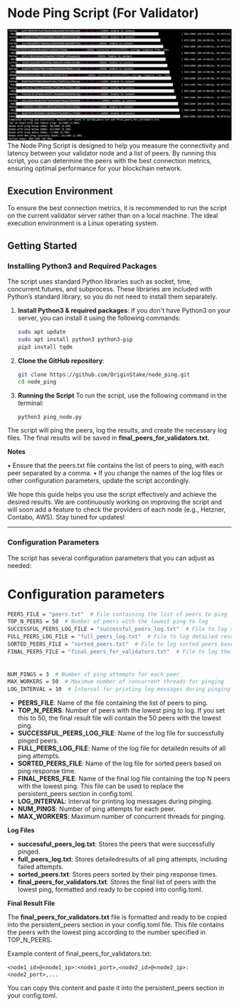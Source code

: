 # Node Ping Script (For Validator)

![Result Ping](assets/image.png)
The Node Ping Script is designed to help you measure the connectivity and latency between your validator node and a list of peers. By running this script, you can determine the peers with the best connection metrics, ensuring optimal performance for your blockchain network.


## Execution Environment

To ensure the best connection metrics, it is recommended to run the script on the current validator server rather than on a local machine. The ideal execution environment is a Linux operating system.

## Getting Started

### Installing Python3 and Required Packages
The script uses standard Python libraries such as socket, time, concurrent.futures, and subprocess. These libraries are included with Python’s standard library, so you do not need to install them separately.


1. **Install Python3 & required packages**:
   If you don't have Python3 on your server, you can install it using the following commands:
   
   ```sh
   sudo apt update
   sudo apt install python3 python3-pip
   pip3 install tqdm

2. **Clone the GitHub repository**:
    ```sh
    git clone https://github.com/OriginStake/node_ping.git
    cd node_ping

3. **Running the Script**
To run the script, use the following command in the terminal:
    ```
    python3 ping_node.py
    ```

The script will ping the peers, log the results, and create the necessary log files. The final results will be saved in **final_peers_for_validators.txt.**

**Notes**
  
•  Ensure that the peers.txt file contains the list of peers to ping, with each peer separated by a comma.
•  If you change the names of the log files or other configuration parameters, update the script accordingly.

We hope this guide helps you use the script effectively and achieve the desired results. We are continuously working on improving the script and will soon add a feature to check the providers of each node (e.g., Hetzner, Contabo, AWS). Stay tuned for updates!  

------------

### Configuration Parameters

The script has several configuration parameters that you can adjust as needed:

# Configuration parameters

```sh
PEERS_FILE = "peers.txt"  # File containing the list of peers to ping
TOP_N_PEERS = 50  # Number of peers with the lowest ping to log
SUCCESSFUL_PEERS_LOG_FILE = "successful_peers_log.txt"  # File to log successfully pinged peers
FULL_PEERS_LOG_FILE = "full_peers_log.txt"  # File to log detailed results of all ping attempts
SORTED_PEERS_FILE = "sorted_peers.txt"  # File to log sorted peers based on ping response time
FINAL_PEERS_FILE = "final_peers_for_validators.txt"  # File to log the top N peers with the lowest ping, Use this result to replace the persistent_peers section in config.toml


NUM_PINGS = 3  # Number of ping attempts for each peer
MAX_WORKERS = 50  # Maximum number of concurrent threads for pinging
LOG_INTERVAL = 10  # Interval for printing log messages during pinging
```

 - **PEERS_FILE**: Name of the file containing the list of peers to ping.
 - **TOP_N_PEERS**: Number of peers with the lowest ping to log. If you set this to 50, the final result file will contain the 50 peers with the lowest ping.
 - **SUCCESSFUL_PEERS_LOG_FILE**: Name of the log file for successfully pinged peers.
 - **FULL_PEERS_LOG_FILE**: Name of the log file for detailedn results of all ping attempts.
 - **SORTED_PEERS_FILE**: Name of the log file  for sorted peers based on ping response time.
 - **FINAL_PEERS_FILE**: Name of the final log file containing the top N peers with the lowest ping. This file can be used to replace the persistent_peers section in config.toml.
 - **LOG_INTERVAL**: Interval for printing log messages during pinging.
 - **NUM_PINGS**: Number of ping attempts for each peer. 
 - **MAX_WORKERS**: Maximum number of concurrent threads for pinging.

**Log Files**

 - **successful_peers_log.txt**: Stores the peers that were    successfully pinged.    
 - **full_peers_log.txt**: Stores detailedresults of all ping attempts, including failed attempts.
 - **sorted_peers.txt**: Stores peers sorted by their ping response    times.
 - **final_peers_for_validators.txt**: Stores the final list of peers with the lowest ping, formatted and ready to be copied into config.toml.

**Final Result File**


The **final_peers_for_validators.txt** file is formatted and ready to be copied into the persistent_peers section in your config.toml file. This file contains the peers with the lowest ping according to the number specified in TOP_N_PEERS.

Example content of final_peers_for_validators.txt:

    <node1_id>@<node1_ip>:<node1_port>,<node2_id>@<node2_ip>:<node2_port>,...

You can copy this content and paste it into the persistent_peers section in your config.toml.
